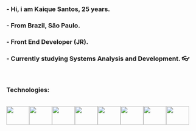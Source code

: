 ### - Hi, i am Kaique Santos, 25 years.

### - From Brazil, São Paulo.

### - Front End Developer (JR).

### - Currently studying Systems Analysis and Development. 👓

<br>

### Technologies:

<br>

<link rel="stylesheet" href="https://cdn.jsdelivr.net/gh/devicons/devicon@v2.14.0/devicon.min.css">

<div style="display: flex">

<img width="60" height="49" src="https://cdn.jsdelivr.net/gh/devicons/devicon/icons/html5/html5-original-wordmark.svg" />
          <img width="60" height="49" src="https://cdn.jsdelivr.net/gh/devicons/devicon/icons/css3/css3-original-wordmark.svg" />
          <img width="60" height="49" src="https://cdn.jsdelivr.net/gh/devicons/devicon/icons/javascript/javascript-original.svg" />
          <img width="60" height="49" src="https://cdn.jsdelivr.net/gh/devicons/devicon/icons/bootstrap/bootstrap-plain-wordmark.svg" />
          <img width="60" height="49" src="https://cdn.jsdelivr.net/gh/devicons/devicon/icons/react/react-original-wordmark.svg" />
          <img width="60" height="49" src="https://cdn.jsdelivr.net/gh/devicons/devicon/icons/vuejs/vuejs-original-wordmark.svg" />
          <img width="60" height="49" src="https://cdn.jsdelivr.net/gh/devicons/devicon/icons/git/git-original-wordmark.svg" />
          <img width="60" height="49" src="https://cdn.jsdelivr.net/gh/devicons/devicon/icons/github/github-original-wordmark.svg" />
          



